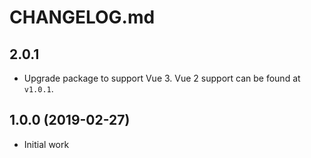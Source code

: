 # CHANGELOG.md

## 2.0.1

- Upgrade package to support Vue 3. Vue 2 support can be found at `v1.0.1`.

## 1.0.0 (2019-02-27)

- Initial work
